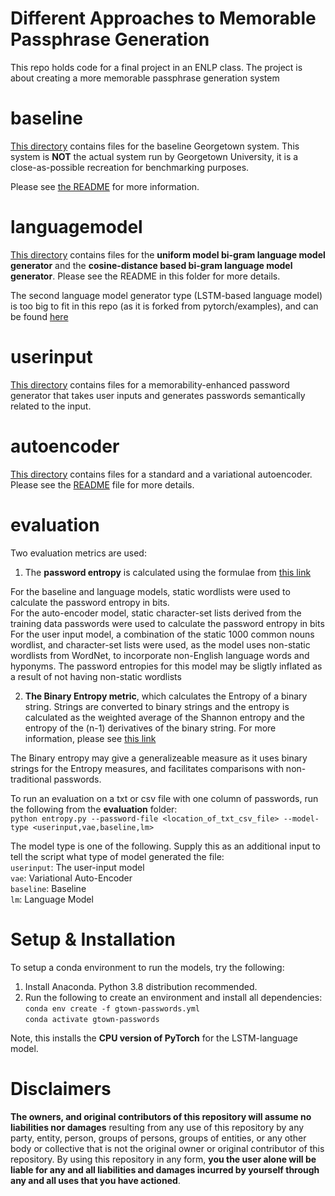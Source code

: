 # Different Approaches to Memorable Passphrase Generation
This repo holds code for a final project in an ENLP class. The project is about creating a more memorable passphrase generation system

# baseline

[This directory](https://github.com/ryanamannion/gtown-passwords/tree/main/baseline) contains files for the baseline Georgetown system.
This system is **NOT** the actual system run by Georgetown University, it is a close-as-possible recreation for benchmarking purposes.

Please see [the README](https://github.com/ryanamannion/gtown-passwords/blob/main/baseline/README.md) for more information. 

# languagemodel

[This directory](https://github.com/ryanamannion/gtown-passwords/tree/main/languagemodel) contains files for the **uniform model bi-gram language model generator** and the **cosine-distance based bi-gram language model generator**. Please see the README in this folder for more details.

The second language model generator type (LSTM-based language model) is too big to fit in this repo (as it is forked from pytorch/examples), and can be found [here](https://github.com/nitinvwaran/examples/tree/master/word_language_model)

# userinput

[This directory](https://github.com/ryanamannion/gtown-passwords/tree/main/userinput) contains files for a memorability-enhanced password generator that takes user inputs and generates passwords semantically related to the input.

# autoencoder

[This directory](https://github.com/ryanamannion/gtown-passwords/tree/main/autoencoder) contains files for a standard and a variational autoencoder. Please see the [README](https://github.com/ryanamannion/gtown-passwords/tree/main/autoencoder/README.md) file for more details.

# evaluation

Two evaluation metrics are used: <br />
1. The **password entropy** is calculated using the formulae from [this link](https://generatepasswords.org/how-to-calculate-entropy/)

For the baseline and language models, static wordlists were used to calculate the password entropy in bits. <br />
For the auto-encoder model, static character-set lists derived from the training data passwords were used to calculate the password entropy in bits <br />
For the user input model, a combination of the static 1000 common nouns wordlist, and character-set lists were used, as the model uses non-static wordlists from WordNet, to incorporate non-English language words and hyponyms. The password entropies for this model may be sligtly inflated as a result of not having non-static wordlists <br />

2. **The Binary Entropy metric**, which calculates the Entropy of a binary string. Strings are converted to binary strings and the entropy is calculated as the weighted average of the Shannon entropy and the entropy of the (n-1) derivatives of the binary string. For more information, please see [this link](https://pypi.org/project/BiEntropy/) 

The Binary entropy may give a generalizeable measure as it uses binary strings for the Entropy measures, and facilitates comparisons with non-traditional passwords.

To run an evaluation on a txt or csv file with one column of passwords, run the following from the **evaluation** folder: <br />
`python entropy.py --password-file <location_of_txt_csv_file> --model-type <userinput,vae,baseline,lm>` <br />

The model type is one of the following. Supply this as an additional input to tell the script what type of model generated the file: <br />
`userinput`: The user-input model <br />
`vae`: Variational Auto-Encoder <br />
`baseline`: Baseline  <br />
`lm`: Language Model <br />


# Setup & Installation

To setup a conda environment to run the models, try the following: <br />
1. Install Anaconda. Python 3.8 distribution recommended. <br />
2. Run the following to create an environment and install all dependencies: <br />
   `conda env create -f gtown-passwords.yml` <br />
   `conda activate gtown-passwords` <br />
   
  Note, this installs the **CPU version of PyTorch** for the LSTM-language model.

# Disclaimers

**The owners, and original contributors of this repository will assume no liabilities nor damages** resulting from any use of this repository by any party, entity, person, groups of persons, groups of entities, or any other body or collective that is not the original owner or original contributor of this repository. By using this repository in any form, **you the user alone will be liable for any and all liabilities and damages incurred by yourself through any and all uses that you have actioned**. 
